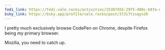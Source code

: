 ```yaml
---
fedi_link: https://fedi.vale.rocks/activities/15307455-29f5-488c-b8fe-dd2dc7477179
bsky_link: https://bsky.app/profile/vale.rocks/post/3l3i7tzsqys26
---
```


I pretty much exclusively browse CodePen on Chrome, despite Firefox being my primary browser.

Mozilla, you need to catch up.
